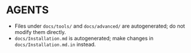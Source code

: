 # AGENTS

- Files under `docs/tools/` and `docs/advanced/` are autogenerated; do not modify them directly.
- `docs/Installation.md` is autogenerated; make changes in `docs/Installation.md.in` instead.

